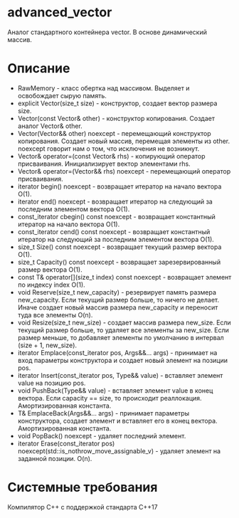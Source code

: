 # advanced_vector

Аналог стандартного контейнера vector. В основе динамический массив.

# Описание
+ RawMemory - класс обертка над массивом. Выделяет и освобождает сырую память.  
+ explicit Vector(size_t size) - конструктор, создает вектор размера size.  
+ Vector(const Vector& other) - конструктор копирования. Создает аналог Vector& other.  
+ Vector(Vector&& other) noexcept - перемещающий конструктор копирования. Создает новый массив, перемещая элементы из other. noexcept говорит нам о том, что исключения не возникнут.  
+ Vector& operator=(const Vector& rhs) - копирующий оператор присваивания. Инициализирует вектор элементами rhs.
+ Vector& operator=(Vector&& rhs) noexcept - перемещающий оператор присваивания.  
+ iterator begin() noexcept - возвращает итератор на начало вектора O(1).  
+ iterator end() noexcept - возвращает итератор на следующий за последним элементом вектора O(1).  
+ const_iterator cbegin() const noexcept - возвращает константный итератор на начало вектора O(1).  
+ const_iterator cend() const noexcept - возвращает константный итератор на следующий за последним элементом вектора O(1).  
+ size_t Size() const noexcept - возвращает текущий размер вектора O(1).  
+ size_t Capacity() const noexcept - возвращает зарезервированный размер вектора O(1).  
+ const T& operator[](size_t index) const noexcept - возвращает элемент по индексу index O(1).
+ void Reserve(size_t new_capacity) - резервирует память размера new_capacity. Если текущий размер больше, то ничего не делает. Иначе создает новый массив размера new_capacity и переносит туда все элементы O(n).  
+ void Resize(size_t new_size) - создает массив размера new_size. Если текущий размер больше, то удаляет все элементы за new_size. Если размер меньше, то добавляет элементы по умолчанию в интервал (size + 1, new_size).  
+ iterator Emplace(const_iterator pos, Args&&... args) - принимает на вход параметры конструктора и создает новый элемент на позиции pos. 
+ iterator Insert(const_iterator pos, Type&& value) - вставляет элемент value на позицию pos.
+ void PushBack(Type&& value) - вставляет элемент value в конец вектора. Если capacity == size, то происходит реаллокация. Амортизированная константа.  
+ T& EmplaceBack(Args&&... args) - принимает параметры конструктора, создает элемент и вставляет его в конец вектора. Амортизированная константа.  
+ void PopBack() noexcept - удаляет последний элемент.  
+ iterator Erase(const_iterator pos) noexcept(std::is_nothrow_move_assignable_v<T>) - удаляет элемент на заданной позиции. O(n).  

# Системные требования
Компилятор С++ с поддержкой стандарта C++17
